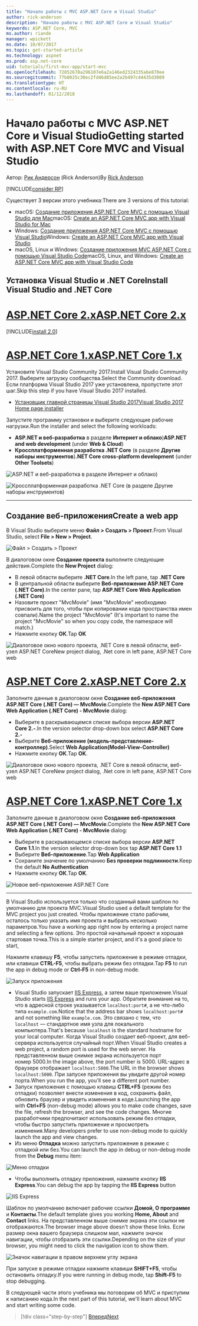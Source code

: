 ```yaml
---
title: "Начало работы с MVC ASP.NET Core и Visual Studio"
author: rick-anderson
description: "Начало работы с MVC ASP.NET Core и Visual Studio"
keywords: ASP.NET Core, MVC
ms.author: riande
manager: wpickett
ms.date: 10/07/2017
ms.topic: get-started-article
ms.technology: aspnet
ms.prod: asp.net-core
uid: tutorials/first-mvc-app/start-mvc
ms.openlocfilehash: 72852678a296107e6a2a146ed2324335a6e870ee
ms.sourcegitcommit: 77b8025c30ec2fd46d85ee2a2b497c44435d3009
ms.translationtype: HT
ms.contentlocale: ru-RU
ms.lasthandoff: 01/12/2018
---
```

# <a name="getting-started-with-aspnet-core-mvc-and-visual-studio"></a><span data-ttu-id="61aea-104">Начало работы с MVC ASP.NET Core и Visual Studio</span><span class="sxs-lookup"><span data-stu-id="61aea-104">Getting started with ASP.NET Core MVC and Visual Studio</span></span>

<span data-ttu-id="61aea-105">Автор: [Рик Андерсон](https://twitter.com/RickAndMSFT) (Rick Anderson)</span><span class="sxs-lookup"><span data-stu-id="61aea-105">By [Rick Anderson](https://twitter.com/RickAndMSFT)</span></span>

[!INCLUDE[consider RP](../../includes/razor.md)]

<span data-ttu-id="61aea-106">Существует 3 версии этого учебника:</span><span class="sxs-lookup"><span data-stu-id="61aea-106">There are 3 versions of this tutorial:</span></span>

* <span data-ttu-id="61aea-107">macOS: [Создание приложения ASP.NET Core MVC с помощью Visual Studio для Mac](xref:tutorials/first-mvc-app-mac/start-mvc)</span><span class="sxs-lookup"><span data-stu-id="61aea-107">macOS: [Create an ASP.NET Core MVC app with Visual Studio for Mac](xref:tutorials/first-mvc-app-mac/start-mvc)</span></span>
* <span data-ttu-id="61aea-108">Windows: [Создание приложения ASP.NET Core MVC с помощью Visual Studio](xref:tutorials/first-mvc-app/start-mvc)</span><span class="sxs-lookup"><span data-stu-id="61aea-108">Windows: [Create an ASP.NET Core MVC app with Visual Studio](xref:tutorials/first-mvc-app/start-mvc)</span></span>
* <span data-ttu-id="61aea-109">macOS, Linux и Windows: [Создание приложения MVC ASP.NET Core с помощью Visual Studio Code](xref:tutorials/first-mvc-app-xplat/start-mvc)</span><span class="sxs-lookup"><span data-stu-id="61aea-109">macOS, Linux, and Windows: [Create an ASP.NET Core MVC app with Visual Studio Code](xref:tutorials/first-mvc-app-xplat/start-mvc)</span></span>

## <a name="install-visual-studio-and-net-core"></a><span data-ttu-id="61aea-110">Установка Visual Studio и .NET Core</span><span class="sxs-lookup"><span data-stu-id="61aea-110">Install Visual Studio and .NET Core</span></span>

# <a name="aspnet-core-2xtabaspnetcore2x"></a>[<span data-ttu-id="61aea-111">ASP.NET Core 2.x</span><span class="sxs-lookup"><span data-stu-id="61aea-111">ASP.NET Core 2.x</span></span>](#tab/aspnetcore2x)

[!INCLUDE[install 2.0](../../includes/install2.0.md)]

# <a name="aspnet-core-1xtabaspnetcore1x"></a>[<span data-ttu-id="61aea-112">ASP.NET Core 1.x</span><span class="sxs-lookup"><span data-stu-id="61aea-112">ASP.NET Core 1.x</span></span>](#tab/aspnetcore1x)

<span data-ttu-id="61aea-113">Установите Visual Studio Community 2017.</span><span class="sxs-lookup"><span data-stu-id="61aea-113">Install Visual Studio Community 2017.</span></span> <span data-ttu-id="61aea-114">Выберите загрузку сообщества.</span><span class="sxs-lookup"><span data-stu-id="61aea-114">Select the Community download.</span></span> <span data-ttu-id="61aea-115">Если платформа Visual Studio 2017 уже установлена, пропустите этот шаг.</span><span class="sxs-lookup"><span data-stu-id="61aea-115">Skip this step if you have Visual Studio 2017 installed.</span></span>

* [<span data-ttu-id="61aea-116">Установщик главной страницы Visual Studio 2017</span><span class="sxs-lookup"><span data-stu-id="61aea-116">Visual Studio 2017 Home page installer</span></span>](https://www.visualstudio.com/)

<span data-ttu-id="61aea-117">Запустите программу установки и выберите следующие рабочие нагрузки.</span><span class="sxs-lookup"><span data-stu-id="61aea-117">Run the installer and select the following workloads:</span></span>

* <span data-ttu-id="61aea-118">**ASP.NET и веб-разработка** в разделе **Интернет и облако**)</span><span class="sxs-lookup"><span data-stu-id="61aea-118">**ASP.NET and web development** (under **Web & Cloud**)</span></span>
* <span data-ttu-id="61aea-119">**Кроссплатформенная разработка .NET Core** (в разделе **Другие наборы инструментов**)</span><span class="sxs-lookup"><span data-stu-id="61aea-119">**.NET Core cross-platform development** (under **Other Toolsets**)</span></span>

![**ASP.NET и веб-разработка** в разделе **Интернет и облако**)](start-mvc/_static/web_workload.png)

![**Кроссплатформенная разработка .NET Core** (в разделе **Другие наборы инструментов**)](start-mvc/_static/x_plat_wl.png)

---

## <a name="create-a-web-app"></a><span data-ttu-id="61aea-122">Создание веб-приложения</span><span class="sxs-lookup"><span data-stu-id="61aea-122">Create a web app</span></span>

<span data-ttu-id="61aea-123">В Visual Studio выберите меню **Файл > Создать > Проект**.</span><span class="sxs-lookup"><span data-stu-id="61aea-123">From Visual Studio, select  **File > New > Project**.</span></span>

![Файл > Создать > Проект](start-mvc/_static/alt_new_project.png)

<span data-ttu-id="61aea-125">В диалоговом окне **Создание проекта** выполните следующие действия.</span><span class="sxs-lookup"><span data-stu-id="61aea-125">Complete the **New Project** dialog:</span></span>

* <span data-ttu-id="61aea-126">В левой области выберите **.NET Core**.</span><span class="sxs-lookup"><span data-stu-id="61aea-126">In the left pane, tap **.NET Core**</span></span>
* <span data-ttu-id="61aea-127">В центральной области выберите **Веб-приложение ASP.NET Core (.NET Core)**.</span><span class="sxs-lookup"><span data-stu-id="61aea-127">In the center pane, tap **ASP.NET Core Web Application (.NET Core)**</span></span>
* <span data-ttu-id="61aea-128">Назовите проект "MvcMovie" (имя "MvcMovie" необходимо присвоить для того, чтобы при копировании кода пространства имен совпали).</span><span class="sxs-lookup"><span data-stu-id="61aea-128">Name the project "MvcMovie" (It's important to name the project "MvcMovie" so when you copy code, the namespace will match.)</span></span>
* <span data-ttu-id="61aea-129">Нажмите кнопку **ОК**.</span><span class="sxs-lookup"><span data-stu-id="61aea-129">Tap **OK**</span></span>

![<span data-ttu-id="61aea-130">Диалоговое окно нового проекта, .NET Core в левой области, веб-узел ASP.NET Core</span><span class="sxs-lookup"><span data-stu-id="61aea-130">New project dialog, .Net core in left pane, ASP.NET Core web</span></span> ](start-mvc/_static/new_project2.png)


# <a name="aspnet-core-2xtabaspnetcore2x"></a>[<span data-ttu-id="61aea-131">ASP.NET Core 2.x</span><span class="sxs-lookup"><span data-stu-id="61aea-131">ASP.NET Core 2.x</span></span>](#tab/aspnetcore2x)

<span data-ttu-id="61aea-132">Заполните данные в диалоговом окне **Создание веб-приложения ASP.NET Core (.NET Core) — MvcMovie**.</span><span class="sxs-lookup"><span data-stu-id="61aea-132">Complete the **New ASP.NET Core Web Application (.NET Core) - MvcMovie** dialog:</span></span>

* <span data-ttu-id="61aea-133">Выберите в раскрывающемся списке выбора версии **ASP.NET Core 2.-**.</span><span class="sxs-lookup"><span data-stu-id="61aea-133">In the version selector drop-down box select **ASP.NET Core 2.-**</span></span>
* <span data-ttu-id="61aea-134">Выберите **Веб-приложение (модель-представление-контроллер)**.</span><span class="sxs-lookup"><span data-stu-id="61aea-134">Select **Web Application(Model-View-Controller)**</span></span>
* <span data-ttu-id="61aea-135">Нажмите кнопку **ОК**.</span><span class="sxs-lookup"><span data-stu-id="61aea-135">Tap **OK**.</span></span>

![<span data-ttu-id="61aea-136">Диалоговое окно нового проекта, .NET Core в левой области, веб-узел ASP.NET Core</span><span class="sxs-lookup"><span data-stu-id="61aea-136">New project dialog, .Net core in left pane, ASP.NET Core web</span></span> ](start-mvc/_static/new_project22.png)

# <a name="aspnet-core-1xtabaspnetcore1x"></a>[<span data-ttu-id="61aea-137">ASP.NET Core 1.x</span><span class="sxs-lookup"><span data-stu-id="61aea-137">ASP.NET Core 1.x</span></span>](#tab/aspnetcore1x)

<span data-ttu-id="61aea-138">Заполните данные в диалоговом окне **Создание веб-приложения ASP.NET Core (.NET Core) — MvcMovie**.</span><span class="sxs-lookup"><span data-stu-id="61aea-138">Complete the **New ASP.NET Core Web Application (.NET Core) - MvcMovie** dialog:</span></span>

* <span data-ttu-id="61aea-139">Выберите в раскрывающемся списке выбора версии **ASP.NET Core 1.1**.</span><span class="sxs-lookup"><span data-stu-id="61aea-139">In the version selector drop-down box tap **ASP.NET Core 1.1**</span></span>
* <span data-ttu-id="61aea-140">Выберите **Веб-приложение**.</span><span class="sxs-lookup"><span data-stu-id="61aea-140">Tap **Web Application**</span></span>
* <span data-ttu-id="61aea-141">Сохраните значение по умолчанию **Без проверки подлинности**.</span><span class="sxs-lookup"><span data-stu-id="61aea-141">Keep the default **No Authentication**</span></span>
* <span data-ttu-id="61aea-142">Нажмите кнопку **ОК**.</span><span class="sxs-lookup"><span data-stu-id="61aea-142">Tap **OK**.</span></span>

![Новое веб-приложение ASP.NET Core](start-mvc/_static/p3.png)

---

<span data-ttu-id="61aea-144">В Visual Studio используется только что созданный вами шаблон по умолчанию для проекта MVC.</span><span class="sxs-lookup"><span data-stu-id="61aea-144">Visual Studio used a default template for the MVC project you just created.</span></span> <span data-ttu-id="61aea-145">Чтобы приложение стало рабочим, осталось только указать имя проекта и выбрать несколько параметров.</span><span class="sxs-lookup"><span data-stu-id="61aea-145">You have a working app right now by entering a project name and selecting a few options.</span></span> <span data-ttu-id="61aea-146">Это простой начальный проект и хорошая стартовая точка.</span><span class="sxs-lookup"><span data-stu-id="61aea-146">This is a simple starter project, and it's a good place to start,</span></span>

<span data-ttu-id="61aea-147">Нажмите клавишу **F5**, чтобы запустить приложение в режиме отладки, или клавиши **CTRL-F5**, чтобы выбрать режим без отладки.</span><span class="sxs-lookup"><span data-stu-id="61aea-147">Tap **F5** to run the app in debug mode or **Ctrl-F5** in non-debug mode.</span></span>
<!-- These images are also used by uid: tutorials/first-mvc-app-xplat/start-mvc -->
![Запуск приложения](start-mvc/_static/1.png)

* <span data-ttu-id="61aea-149">Visual Studio запускает [IIS Express](https://docs.microsoft.com/iis/extensions/introduction-to-iis-express/iis-express-overview), а затем ваше приложение.</span><span class="sxs-lookup"><span data-stu-id="61aea-149">Visual Studio starts [IIS Express](https://docs.microsoft.com/iis/extensions/introduction-to-iis-express/iis-express-overview) and runs your app.</span></span> <span data-ttu-id="61aea-150">Обратите внимание на то, что в адресной строке указывается `localhost:port#`, а не что-либо типа `example.com`.</span><span class="sxs-lookup"><span data-stu-id="61aea-150">Notice that the address bar shows `localhost:port#` and not something like `example.com`.</span></span> <span data-ttu-id="61aea-151">Это связано с тем, что `localhost` — стандартное имя узла для локального компьютера.</span><span class="sxs-lookup"><span data-stu-id="61aea-151">That's because `localhost` is the standard hostname for your local computer.</span></span> <span data-ttu-id="61aea-152">Когда Visual Studio создает веб-проект, для веб-сервера используется случайный порт.</span><span class="sxs-lookup"><span data-stu-id="61aea-152">When Visual Studio creates a web project, a random port is used for the web server.</span></span> <span data-ttu-id="61aea-153">На представленном выше снимке экрана используется порт номер 5000.</span><span class="sxs-lookup"><span data-stu-id="61aea-153">In the image above, the port number is 5000.</span></span> <span data-ttu-id="61aea-154">URL-адрес в браузере отображает `localhost:5000`.</span><span class="sxs-lookup"><span data-stu-id="61aea-154">The URL in the browser shows `localhost:5000`.</span></span> <span data-ttu-id="61aea-155">При запуске приложения вы увидите другой номер порта.</span><span class="sxs-lookup"><span data-stu-id="61aea-155">When you run the app, you'll see a different port number.</span></span>
* <span data-ttu-id="61aea-156">Запуск приложения с помощью клавиш **CTRL+F5** (режим без отладки) позволяет внести изменения в код, сохранить файл, обновить браузер и увидеть изменения в коде.</span><span class="sxs-lookup"><span data-stu-id="61aea-156">Launching the app with **Ctrl+F5** (non-debug mode) allows you to make code changes, save the file, refresh the browser, and see the code changes.</span></span> <span data-ttu-id="61aea-157">Многие разработчики предпочитают использовать режим без отладки, чтобы быстро запустить приложение и просмотреть изменения.</span><span class="sxs-lookup"><span data-stu-id="61aea-157">Many developers prefer to use non-debug mode to quickly launch the app and view changes.</span></span>
* <span data-ttu-id="61aea-158">Из меню **Отладка** можно запустить приложение в режиме с отладкой или без.</span><span class="sxs-lookup"><span data-stu-id="61aea-158">You can launch the app in debug or non-debug mode from the **Debug** menu item:</span></span>

![Меню отладки](start-mvc/_static/debug_menu.png)

* <span data-ttu-id="61aea-160">Чтобы выполнить отладку приложения, нажмите кнопку **IIS Express**.</span><span class="sxs-lookup"><span data-stu-id="61aea-160">You can debug the app by tapping the **IIS Express** button</span></span>

![IIS Express](start-mvc/_static/iis_express.png)

<span data-ttu-id="61aea-162">Шаблон по умолчанию включает рабочие ссылки **Домой, О программе** и **Контакты**.</span><span class="sxs-lookup"><span data-stu-id="61aea-162">The default template gives you working **Home, About** and **Contact** links.</span></span> <span data-ttu-id="61aea-163">На представленном выше снимке экрана эти ссылки не отображаются.</span><span class="sxs-lookup"><span data-stu-id="61aea-163">The browser image above doesn't show these links.</span></span> <span data-ttu-id="61aea-164">Если размер окна вашего браузера слишком мал, нажмите значок навигации, чтобы отобразить эти ссылки.</span><span class="sxs-lookup"><span data-stu-id="61aea-164">Depending on the size of your browser, you might need to click the navigation icon to show them.</span></span>

![Значок навигации в правом верхнем углу экрана](start-mvc/_static/2.png)

<span data-ttu-id="61aea-166">При запуске в режиме отладки нажмите клавиши **SHIFT+F5**, чтобы остановить отладку.</span><span class="sxs-lookup"><span data-stu-id="61aea-166">If you were running in debug mode, tap **Shift-F5** to stop debugging.</span></span>

<span data-ttu-id="61aea-167">В следующей части этого учебника мы поговорим об MVC и приступим к написанию кода.</span><span class="sxs-lookup"><span data-stu-id="61aea-167">In the next part of this tutorial, we'll learn about MVC and start writing some code.</span></span>

>[!div class="step-by-step"]
[<span data-ttu-id="61aea-168">Вперед</span><span class="sxs-lookup"><span data-stu-id="61aea-168">Next</span></span>](adding-controller.md)  
